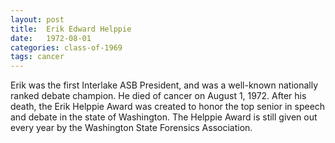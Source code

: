 ```yaml
---
layout: post
title:  Erik Edward Helppie
date:   1972-08-01
categories: class-of-1969
tags: cancer
---
```

Erik was the first Interlake ASB President, and was a well-known nationally ranked debate champion. He died of cancer on August 1, 1972. After his death, the Erik Helppie Award was created to honor the top senior in speech and debate in the state of Washington. The Helppie Award is still given out every year by the Washington State Forensics Association.
